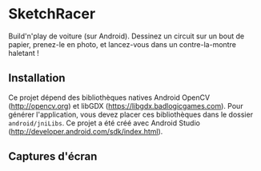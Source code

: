 # SketchRacer
Build'n'play de voiture (sur Android).
Dessinez un circuit sur un bout de papier, prenez-le en photo, et lancez-vous dans un contre-la-montre haletant !

## Installation
Ce projet dépend des bibliothèques natives Android OpenCV (http://opencv.org) et libGDX (https://libgdx.badlogicgames.com).
Pour générer l'application, vous devez placer ces bibliothèques dans le dossier `android/jniLibs`.
Ce projet a été créé avec Android Studio (http://developer.android.com/sdk/index.html).

## Captures d'écran
